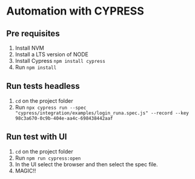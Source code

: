 # Automation with CYPRESS

## Pre requisites

1. Install NVM
2. Install a LTS version of NODE
3. Install Cypress ```npm install cypress```
4. Run ```npm install```

## Run tests headless

1. ```cd``` on the project folder
2. Run ```npx cypress run --spec "cypress/integration/examples/login_runa.spec.js" --record --key 98c3a670-0c9b-404e-aa4c-698438442aaf```

## Run test with UI

1. ```cd``` on the project folder
2. Run ```npm run cypress:open```
3. In the UI select the browser and then select the spec file.
4. MAGIC!!
